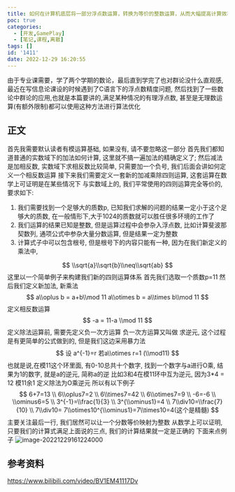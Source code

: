 ```yaml
---
title: 如何在计算机底层将一部分浮点数运算，转换为等价的整数运算，从而大幅提高计算效率？
poc: true
categories:
  - [开发,GamePlay]
  - [笔记,课程,离散]
tags: []
id: '1411'
date: 2022-12-29 16:20:55
---
```


由于专业课需要，学了两个学期的数论，最后直到学完了也对群论没什么直观感, 最近在写信息论课设的时候遇到了C语言下的浮点数精度问题, 然后找到了一些数论中群论的应用,也就是本篇要讲的,满足某种情况的有理浮点数, 甚至是无理数运算(有额外限制)都可以使用这种方法进行算法优化

## 正文

 首先我需要默认读者有模运算基础, 如果没有, 请不要忽略这一部分 ​ 首先我们都知道普通的实数域下的加法如何计算, 这里就不搞一遍加法的精确定义了; 然后减法是加相反数, 实数域下求相反数比较简单, 只需要加一个负号, 我们后面会讲如何定义一个相反数运算 接下来我们需要定义一套新的加减乘除四则运算, 这套运算在数学上可证明是在某些情况下 与实数域上的, 我们平常使用的四则运算完全等价的, 要求如下:

1.  我们需要找到一个足够大的质数p, 已知我们求解的问题的结果一定小于这个足够大的质数, 在一般情形下,大于1024的质数就可以胜任很多环境的工作了
2.  我们运算的结果已知是整数, 但是运算过程中会参杂入浮点数, 比如计算斐波那契数列, 通项公式中参杂大量分数运算, 但是结果一定为整数
3.  计算式子中可以包含根号, 但是根号下的内容只能有一种, 因为在我们新定义的乘法中,

$$ \\sqrt{a}\\sqrt{b}\\neq\\sqrt{ab} $$ 这里以一个简单例子来构建我们新的四则运算体系 首先我们选取一个质数p=11 然后我们定义新加法, 新乘法 $$ a\\oplus b = a+b\\mod 11 a\\otimes b = a\\times b\\mod 11 $$ 定义相反数运算 $$ -a = 11-a \\mod 11 $$ 定义除法运算前, 需要先定义负一次方运算 负一次方运算又叫做 求逆元, 这个过程是有更简单的公式做到的, 但是我们这边采用暴力法 $$ 设 a^{-1}=r 若a\\otimes r=1 (\\mod11) $$ 也就是说,在模11这个环里面, 有0-10总共十个数字, 找到一个数字与a进行O乘, 结果为1的数字, 就是a的逆元, 简称a的逆 比如3和4在模11环中互为逆元, 因为3\*4 = 12 模11余1 定义除法为O乘逆元 所以有以下例子 $$ 6+7=13 \\ 6\\oplus7=2 \\ 6\\times7=42 \\ 6\\otimes7=9 \\ -6=-6 \\ \\ominus6=5 \\ 3^{-1}=\\frac{1}{3} \\ 3^{\\ominus1}=4 \\ 7\\div10=\\frac{7}{10} \\ 7\\div10= 7\\otimes10^{\\ominus1}=7\\times10=4(这个是精髓) $$ 主要关注最后一行, 我们居然可以让一个分数等价映射为整数 从数学上可以证明, 只要我们的计算式满足上面说的三点, 我们的计算结果就一定是正确的 下面来点例子 ![image-20221229161224000](https://raw.githubusercontent.com/Valkierja/ALLPIC/main/img/202303172122474.png)

## 参考资料

https://www.bilibili.com/video/BV1EM41117Dv